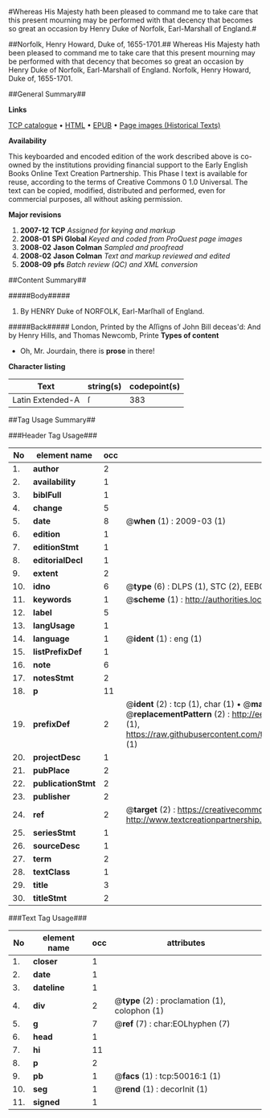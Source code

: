 #Whereas His Majesty hath been pleased to command me to take care that this present mourning may be performed with that decency that becomes so great an occasion by Henry Duke of Norfolk, Earl-Marshall of England.#

##Norfolk, Henry Howard, Duke of, 1655-1701.##
Whereas His Majesty hath been pleased to command me to take care that this present mourning may be performed with that decency that becomes so great an occasion by Henry Duke of Norfolk, Earl-Marshall of England.
Norfolk, Henry Howard, Duke of, 1655-1701.

##General Summary##

**Links**

[TCP catalogue](http://www.ota.ox.ac.uk/tcp/)  • 
[HTML](http://tei.it.ox.ac.uk/tcp/Texts-HTML/free/A52/A52402.html)  • 
[EPUB](http://tei.it.ox.ac.uk/tcp/Texts-EPUB/free/A52/A52402.epub) • 
[Page images (Historical Texts)](https://data.historicaltexts.jisc.ac.uk/view?pubId=eebo-11861830e&pageId=eebo-11861830e-50016-1)

**Availability**

This keyboarded and encoded edition of the
	       work described above is co-owned by the institutions
	       providing financial support to the Early English Books
	       Online Text Creation Partnership. This Phase I text is
	       available for reuse, according to the terms of Creative
	       Commons 0 1.0 Universal. The text can be copied,
	       modified, distributed and performed, even for
	       commercial purposes, all without asking permission.

**Major revisions**

1. __2007-12__ __TCP__ *Assigned for keying and markup*
1. __2008-01__ __SPi Global__ *Keyed and coded from ProQuest page images*
1. __2008-02__ __Jason Colman__ *Sampled and proofread*
1. __2008-02__ __Jason Colman__ *Text and markup reviewed and edited*
1. __2008-09__ __pfs__ *Batch review (QC) and XML conversion*

##Content Summary##

#####Body#####

1. By HENRY Duke of NORFOLK, Earl-Marſhall of England.

#####Back#####
London, Printed by the Aſſigns of John Bill deceas'd: And by Henry Hills, and Thomas Newcomb, Printe
**Types of content**

  * Oh, Mr. Jourdain, there is **prose** in there!

**Character listing**


|Text|string(s)|codepoint(s)|
|---|---|---|
|Latin Extended-A|ſ|383|

##Tag Usage Summary##

###Header Tag Usage###

|No|element name|occ|attributes|
|---|---|---|---|
|1.|__author__|2||
|2.|__availability__|1||
|3.|__biblFull__|1||
|4.|__change__|5||
|5.|__date__|8| @__when__ (1) : 2009-03 (1)|
|6.|__edition__|1||
|7.|__editionStmt__|1||
|8.|__editorialDecl__|1||
|9.|__extent__|2||
|10.|__idno__|6| @__type__ (6) : DLPS (1), STC (2), EEBO-CITATION (1), OCLC (1), VID (1)|
|11.|__keywords__|1| @__scheme__ (1) : http://authorities.loc.gov/ (1)|
|12.|__label__|5||
|13.|__langUsage__|1||
|14.|__language__|1| @__ident__ (1) : eng (1)|
|15.|__listPrefixDef__|1||
|16.|__note__|6||
|17.|__notesStmt__|2||
|18.|__p__|11||
|19.|__prefixDef__|2| @__ident__ (2) : tcp (1), char (1)  •  @__matchPattern__ (2) : ([0-9\-]+):([0-9IVX]+) (1), (.+) (1)  •  @__replacementPattern__ (2) : http://eebo.chadwyck.com/downloadtiff?vid=$1&page=$2 (1), https://raw.githubusercontent.com/textcreationpartnership/Texts/master/tcpchars.xml#$1 (1)|
|20.|__projectDesc__|1||
|21.|__pubPlace__|2||
|22.|__publicationStmt__|2||
|23.|__publisher__|2||
|24.|__ref__|2| @__target__ (2) : https://creativecommons.org/publicdomain/zero/1.0/ (1), http://www.textcreationpartnership.org/docs/. (1)|
|25.|__seriesStmt__|1||
|26.|__sourceDesc__|1||
|27.|__term__|2||
|28.|__textClass__|1||
|29.|__title__|3||
|30.|__titleStmt__|2||


###Text Tag Usage###

|No|element name|occ|attributes|
|---|---|---|---|
|1.|__closer__|1||
|2.|__date__|1||
|3.|__dateline__|1||
|4.|__div__|2| @__type__ (2) : proclamation (1), colophon (1)|
|5.|__g__|7| @__ref__ (7) : char:EOLhyphen (7)|
|6.|__head__|1||
|7.|__hi__|11||
|8.|__p__|2||
|9.|__pb__|1| @__facs__ (1) : tcp:50016:1 (1)|
|10.|__seg__|1| @__rend__ (1) : decorInit (1)|
|11.|__signed__|1||

